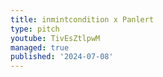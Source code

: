 ```yaml
---
title: inmintcondition x Panlert
type: pitch
youtube: TivEsZtlpwM
managed: true
published: '2024-07-08'
---
```

